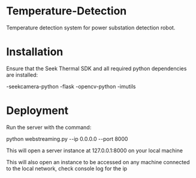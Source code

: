 # Temperature-Detection
Temperature detection system for power substation detection robot.

# Installation
Ensure that the Seek Thermal SDK and all required python dependencies are installed:

-seekcamera-python
-flask
-opencv-python
-imutils

# Deployment
Run the server with the command:

python webstreaming.py --ip 0.0.0.0 --port 8000

This will open a server instance at 127.0.0.1:8000 on your local machine

This will also open an instance to be accessed on any machine connected to the local network, check console log for the ip

